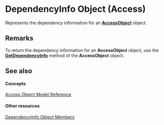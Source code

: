 
# DependencyInfo Object (Access)

Represents the dependency information for an  **[AccessObject](8a770b33-5bff-120a-6707-ca214ee5ced3.md)** object.


## Remarks

To return the dependency information for an  **AccessObject** object, use the **[GetDependencyInfo](33feb9c9-abac-cbe4-acf9-989957f41b7a.md)** method of the **AccessObject** object.


## See also


#### Concepts


[Access Object Model Reference](2de134a4-6c5c-d2a3-8377-f4dd973ba650.md)
#### Other resources


[DependencyInfo Object Members](be4e20e3-4d1d-f38f-f90b-62cf1ce2a982.md)
